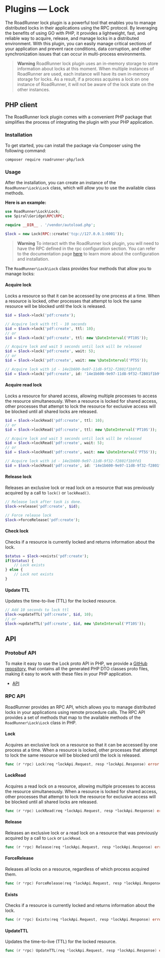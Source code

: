 # Plugins — Lock

The RoadRunner lock plugin is a powerful tool that enables you to manage distributed locks in their applications using
the RPC protocol. By leveraging the benefits of using GO with PHP, it provides a lightweight, fast, and reliable way to
acquire, release, and manage locks in a distributed environment. With this plugin, you can easily manage critical
sections of your application and prevent race conditions, data corruption, and other synchronization issues that can
occur in multi-process environments.

> **Warning**
> RoadRunner lock plugin uses an in-memory storage to store information about locks at this moment. When multiple
> instances of RoadRunner are used, each instance will have its own in-memory storage for locks. As a result, if a
> process
> acquires a lock on one instance of RoadRunner, it will not be aware of the lock state on the other instances.

## PHP client

The RoadRunner lock plugin comes with a convenient PHP package that simplifies the process of integrating the
plugin with your PHP application.

### Installation

To get started, you can install the package via Composer using the following command:

```terminal
composer require roadrunner-php/lock
```

### Usage

After the installation, you can create an instance of the `RoadRunner\Lock\Lock` class, which will allow you to use the
available class methods.

**Here is an example:**

```php
use RoadRunner\Lock\Lock;
use Spiral\Goridge\RPC\RPC;

require __DIR__ . '/vendor/autoload.php';

$lock = new Lock(RPC::create('tcp://127.0.0.1:6001'));
```

> **Warning**
> To interact with the RoadRunner lock plugin, you will need to have the RPC defined in the rpc configuration
> section. You can refer to the documentation page [here](../php/rpc.md) to learn more about the configuration and
> installation.

The `RoadRunner\Lock\Lock` class provides four methods that allow you to manage locks:

#### Acquire lock

Locks a resource so that it can be accessed by one process at a time. When a resource is locked, other processes that
attempt to lock the same resource will be blocked until the lock is released.

```php
$id = $lock->lock('pdf:create');

// Acquire lock with ttl - 10 seconds
$id = $lock->lock('pdf:create', ttl: 10);
// or
$id = $lock->lock('pdf:create', ttl: new \DateInterval('PT10S'));

// Acquire lock and wait 5 seconds until lock will be released
$id = $lock->lock('pdf:create', wait: 5);
// or
$id = $lock->lock('pdf:create', wait: new \DateInterval('PT5S'));

// Acquire lock with id - 14e1b600-9e97-11d8-9f32-f2801f1b9fd1
$id = $lock->lock('pdf:create', id: '14e1b600-9e97-11d8-9f32-f2801f1b9fd1');
```

#### Acquire read lock

Locks a resource for shared access, allowing multiple processes to access the resource simultaneously. When a resource
is locked for shared access, other processes that attempt to lock the resource for exclusive access will be blocked
until all shared locks are released.

```php
$id = $lock->lockRead('pdf:create', ttl: 10);
// or
$id = $lock->lockRead('pdf:create', ttl: new \DateInterval('PT10S'));

// Acquire lock and wait 5 seconds until lock will be released
$id = $lock->lockRead('pdf:create', wait: 5);
// or
$id = $lock->lockRead('pdf:create', wait: new \DateInterval('PT5S'));

// Acquire lock with id - 14e1b600-9e97-11d8-9f32-f2801f1b9fd1
$id = $lock->lockRead('pdf:create', id: '14e1b600-9e97-11d8-9f32-f2801f1b9fd1');
```

#### Release lock

Releases an exclusive lock or read lock on a resource that was previously acquired by a call to `lock()`
or `lockRead()`.

```php
// Release lock after task is done.
$lock->release('pdf:create', $id);

// Force release lock
$lock->forceRelease('pdf:create');
```

#### Check lock

Checks if a resource is currently locked and returns information about the lock.

```php
$status = $lock->exists('pdf:create');
if($status) {
    // Lock exists
} else {
    // Lock not exists
}
```

#### Update TTL

Updates the time-to-live (TTL) for the locked resource.

```php
// Add 10 seconds to lock ttl
$lock->updateTTL('pdf:create', $id, 10);
// or
$lock->updateTTL('pdf:create', $id, new \DateInterval('PT10S'));
```

## API

### Protobuf API

To make it easy to use the Lock proto API in PHP, we provide
a [GitHub repository](https://github.com/roadrunner-php/roadrunner-api-dto), that contains all the generated
PHP DTO classes proto files, making it easy to work with these files in your PHP application.

- [API](https://buf.build/roadrunner-server/api/file/main:lock/v1beta1/lock.proto)

### RPC API

RoadRunner provides an RPC API, which allows you to manage distributed locks in your applications using remote
procedure calls. The RPC API provides a set of methods that map to the available methods of the `RoadRunner\Lock\Lock`
class in PHP.

#### Lock

Acquires an exclusive lock on a resource so that it can be accessed by one process at a time. When a resource is locked,
other processes that attempt to lock the same resource will be blocked until the lock is released.

```go
func (r *rpc) Lock(req *lockApi.Request, resp *lockApi.Response) error {}
```

#### LockRead

Acquires a read lock on a resource, allowing multiple processes to access the resource simultaneously. When a resource
is locked for shared access, other processes that attempt to lock the resource for exclusive access will be blocked
until all shared locks are released.

```go
func (r *rpc) LockRead(req *lockApi.Request, resp *lockApi.Response) error {}
```

#### Release

Releases an exclusive lock or a read lock on a resource that was previously acquired by a call to `Lock` or `LockRead`.

```go
func (r *rpc) Release(req *lockApi.Request, resp *lockApi.Response) error {}
```

#### ForceRelease

Releases all locks on a resource, regardless of which process acquired them.

```go
func (r *rpc) ForceRelease(req *lockApi.Request, resp *lockApi.Response) error {}
```

#### Exists

Checks if a resource is currently locked and returns information about the lock.

```go
func (r *rpc) Exists(req *lockApi.Request, resp *lockApi.Response) error {}
```

#### UpdateTTL

Updates the time-to-live (TTL) for the locked resource.

```go
func (r *rpc) UpdateTTL(req *lockApi.Request, resp *lockApi.Response) error {}
```